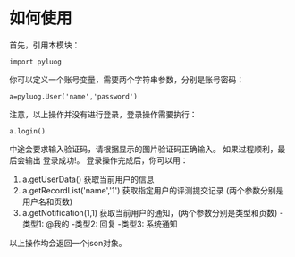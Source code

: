 # 如何使用
首先，引用本模块：
```
import pyluog
```
你可以定义一个账号变量，需要两个字符串参数，分别是账号密码：
```
a=pyluog.User('name','password')
```
注意，以上操作并没有进行登录，登录操作需要执行：
```
a.login()
```
中途会要求输入验证码，请根据显示的图片验证码正确输入。
如果过程顺利，最后会输出 登录成功!。
登录操作完成后，你可以用：
1. a.getUserData() 获取当前用户的信息
2. a.getRecordList('name','1') 获取指定用户的评测提交记录 (两个参数分别是用户名和页数)
3. a.getNotification(1,1) 获取当前用户的通知，(两个参数分别是类型和页数)
-类型1: @我的   -类型2: 回复   -类型3: 系统通知
	
以上操作均会返回一个json对象。
